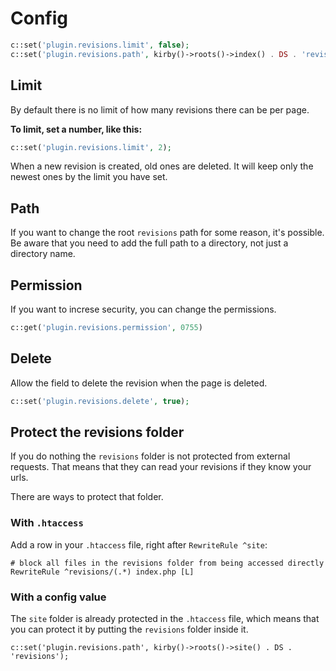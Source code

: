 # Config

```php
c::set('plugin.revisions.limit', false);
c::set('plugin.revisions.path', kirby()->roots()->index() . DS . 'revisions');
```

## Limit

By default there is no limit of how many revisions there can be per page.

**To limit, set a number, like this:**

```php
c::set('plugin.revisions.limit', 2);
```

When a new revision is created, old ones are deleted. It will keep only the newest ones by the limit you have set.

## Path

If you want to change the root `revisions` path for some reason, it's possible. Be aware that you need to add the full path to a directory, not just a directory name.

## Permission

If you want to increse security, you can change the permissions.

```php
c::get('plugin.revisions.permission', 0755)
```

## Delete

Allow the field to delete the revision when the page is deleted.

```php
c::set('plugin.revisions.delete', true);
```

## Protect the revisions folder

If you do nothing the `revisions` folder is not protected from external requests. That means that they can read your revisions if they know your urls.

There are ways to protect that folder.

### With `.htaccess`

Add a row in your `.htaccess` file, right after `RewriteRule ^site`:

```
# block all files in the revisions folder from being accessed directly
RewriteRule ^revisions/(.*) index.php [L]
```

### With a config value

The `site` folder is already protected in the `.htaccess` file, which means that you can protect it by putting the `revisions` folder inside it.

```
c::set('plugin.revisions.path', kirby()->roots()->site() . DS . 'revisions');
```